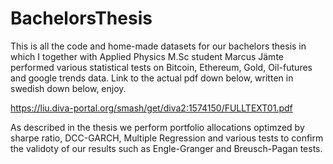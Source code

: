 # BachelorsThesis

This is all the code and home-made datasets for our bachelors thesis in which I together with Applied Physics M.Sc student Marcus Jämte performed various statistical tests on Bitcoin, Ethereum, Gold, Oil-futures and google trends data.
Link to the actual pdf down below, written in swedish down below, enjoy. 

https://liu.diva-portal.org/smash/get/diva2:1574150/FULLTEXT01.pdf

As described in the thesis we perform portfolio allocations optimzed by sharpe ratio, DCC-GARCH, Multiple Regression and various tests to confirm the validoty of our results such as Engle-Granger and Breusch-Pagan tests.
